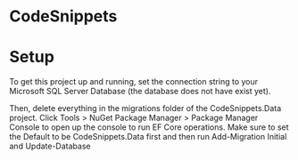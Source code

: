 # CodeSnippets

# Setup
To get this project up and running, set the connection string to your Microsoft SQL Server Database (the database does not have exist yet). 

Then, delete everything in the migrations folder of the CodeSnippets.Data project. Click Tools > NuGet Package Manager > Package Manager Console to open up the console to run EF Core operations. Make sure to set the Default to be CodeSnippets.Data first and then run Add-Migration Initial and Update-Database
